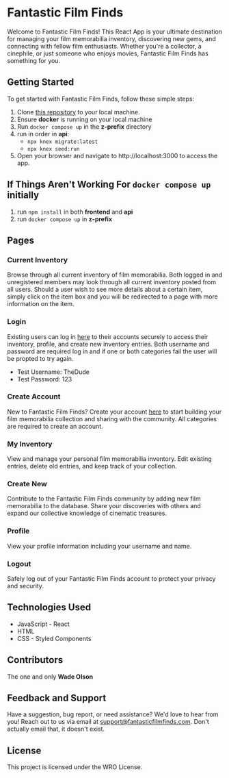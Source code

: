 # Fantastic Film Finds

Welcome to Fantastic Film Finds! This React App is your ultimate destination for managing your film memorabilia inventory, discovering new gems, and connecting with fellow film enthusiasts. Whether you're a collector, a cinephile, or just someone who enjoys movies, Fantastic Film Finds has something for you.

## Getting Started

To get started with Fantastic Film Finds, follow these simple steps:

1. Clone [this repository](https://github.com/wrolson96/z-prefix) to your local machine.
2. Ensure **docker** is running on your local machine
3. Run `docker compose up` in the **z-prefix** directory
4. run in order in **api**:
   - `npx knex migrate:latest`
   - `npx knex seed:run`
5. Open your browser and navigate to http://localhost:3000 to access the app.

## If Things Aren't Working For `docker compose up` initially

1. run `npm install` in both **frontend** and **api**
2. run `docker compose up` in **z-prefix**

## Pages

### Current Inventory

Browse through all current inventory of film memorabilia. Both logged in and unregistered members may look through all current inventory posted from all users. Should a user wish to see more details about a certain item, simply click on the item box and you will be redirected to a page with more information on the item.

### Login

Existing users can log in [here](http://localhost:3000/login) to their accounts securely to access their inventory, profile, and create new inventory entries. Both username and password are required log in and if one or both categories fail the user will be propted to try again.

- Test Username: TheDude
- Test Password: 123

### Create Account

New to Fantastic Film Finds? Create your account [here](http://localhost:3000/createAccount) to start building your film memorabilia collection and sharing with the community. All categories are required to create an account.

### My Inventory

View and manage your personal film memorabilia inventory. Edit existing entries, delete old entries, and keep track of your collection.

### Create New

Contribute to the Fantastic Film Finds community by adding new film memorabilia to the database. Share your discoveries with others and expand our collective knowledge of cinematic treasures.

### Profile

View your profile information including your username and name.

### Logout

Safely log out of your Fantastic Film Finds account to protect your privacy and security.

## Technologies Used

- JavaScript - React
- HTML
- CSS - Styled Components

## Contributors

The one and only **Wade Olson**

## Feedback and Support

Have a suggestion, bug report, or need assistance? We'd love to hear from you! Reach out to us via email at [support@fantasticfilmfinds.com](support@fantasticfilmfinds.com). Don't actually email that, it doesn't exist.

## License

This project is licensed under the WRO License.
